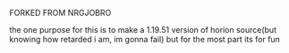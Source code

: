 FORKED FROM NRGJOBRO

the one purpose for this is to make a 1.19.51 version of horion source(but knowing how retarded i am, im gonna fail) but for the most part its for fun
